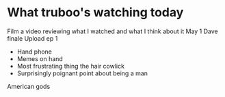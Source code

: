 # What truboo's watching today
Film a video reviewing what I watched and what I think about it
May 1 
Dave finale
Upload ep 1
* Hand phone
* Memes on hand
* Most frustrating thing the hair cowlick
* Surprisingly poignant point about being a man 

American gods
